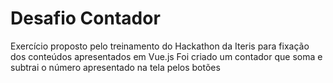 # Desafio Contador

Exercício proposto pelo treinamento do Hackathon da Iteris para fixação dos conteúdos apresentados em Vue.js
Foi criado um contador que soma e subtrai o número apresentado na tela pelos botões